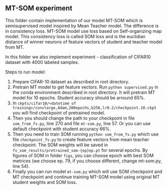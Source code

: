## MT-SOM experiment

This folder contain implementation of our model MT-SOM which is semisupervised model inspired by Mean Teacher model. The difference is in consistency loss. MT-SOM model use loss based on Self-organizing map model. This consistency loss is called SOM loss and is the euclidian distance of winner neurons of feature vectors of student and teacher model from MT.

In this folder we also implement experiment - classification of CIFAR10 dataset with 4000 labeled samples.

Steps to run model:

1. Prepare CIFAR-10 dataset as  described in root directory.
2. Pretrain MT model to get feature vectors. Run `python supervised.py` in the conda environment described in root directory. It will pretrain MT model for 10 epochs. Student accuracy should be arround 65%.
3. In `ckpts/cifar10/<datetime of training>/convlarge,Adam,200epochs,b256,lr0.2/checkpoint.10.ckpt` you will find checkpoint of pretrained model.
4. Then you should change the path to your checkpoint in file `som_from_fv.py`, line 270 and file `mt-som.py`, line 57. Or you can use default checkpoint with student accuracy 66%.
5. Then you need to train SOM running `python som_from_fv.py` which use file `checkpoint_fv.py` to create feature vectors from mean teacher checkpoint. The SOM weights will be saved in `fv_som_results/pretrained_som-{ep}ep.pt` for several epochs. By figures of SOM in folder `figs`, you can choose epoch with best SOM metrices (we choose ep. 79, if you choose different, change mt-som.py, line 54).
6. Finally you can run model `mt-som.py` which will use SOM checkpoint and MT checkpoint and continue training MT-SOM model using original MT student weights and SOM loss.

